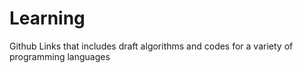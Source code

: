 # Learning
Github Links that includes draft algorithms and codes for a variety of programming languages
